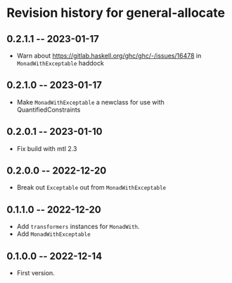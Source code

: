 # Revision history for general-allocate

## 0.2.1.1 -- 2023-01-17

* Warn about https://gitlab.haskell.org/ghc/ghc/-/issues/16478 in `MonadWithExceptable` haddock

## 0.2.1.0 -- 2023-01-17

* Make `MonadWithExceptable` a newclass for use with QuantifiedConstraints

## 0.2.0.1 -- 2023-01-10

* Fix build with mtl 2.3

## 0.2.0.0 -- 2022-12-20

* Break out `Exceptable` out from `MonadWithExceptable`

## 0.1.1.0 -- 2022-12-20

* Add `transformers` instances for `MonadWith`.
* Add `MonadWithExceptable`

## 0.1.0.0 -- 2022-12-14

* First version.
